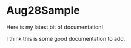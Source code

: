 # Aug28Sample
Here is my latest bit of documentation!

I think this is some good documentation to add.
